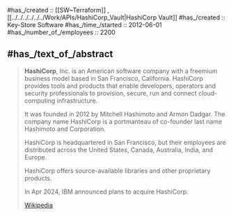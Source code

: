
#has_/created :: [[SW~Terraform]] , [[../../../../../../Work/APIs/HashiCorp_Vault|HashiCorp Vault]] 
#has_/created :: Key-Store Software 
#has_/time_/started :: 2012-06-01 
#has_/number_of_/employees :: 2200 


## #has_/text_of_/abstract 

> **HashiCorp**, Inc. is an American software company with a freemium business model based in San Francisco, California. 
> HashiCorp provides tools and products that enable developers, operators and security professionals 
> to provision, secure, run and connect cloud-computing infrastructure. 
> 
> It was founded in 2012 by Mitchell Hashimoto and Armon Dadgar. 
> The company name HashiCorp is a portmanteau of co-founder last name Hashimoto and Corporation.
>
> HashiCorp is headquartered in San Francisco, but their employees are distributed across the United States, Canada, Australia, India, and Europe.
>
> HashiCorp offers source-available libraries and other proprietary products.
>
> In Apr 2024, IBM announced plans to acquire HashiCorp.
>
> [Wikipedia](https://en.wikipedia.org/wiki/HashiCorp)


